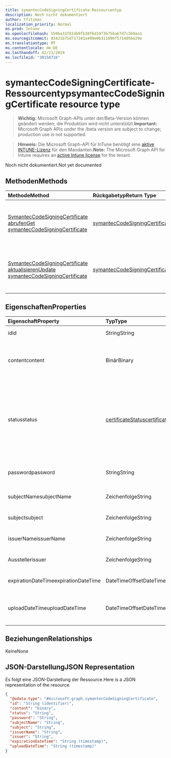 ```yaml
---
title: symantecCodeSigningCertificate-Ressourcentyp
description: Noch nicht dokumentiert
author: tfitzmac
localization_priority: Normal
ms.prod: Intune
ms.openlocfilehash: 550ba33f81db9fb38f6d19f3b756a67d7c3b9aa1
ms.sourcegitcommit: 03421b75d717101a499e0b311890f5714056e29e
ms.translationtype: MT
ms.contentlocale: de-DE
ms.lasthandoff: 02/21/2019
ms.locfileid: "30158716"
---
```

# <a name="symanteccodesigningcertificate-resource-type"></a><span data-ttu-id="25f57-103">symantecCodeSigningCertificate-Ressourcentyp</span><span class="sxs-lookup"><span data-stu-id="25f57-103">symantecCodeSigningCertificate resource type</span></span>

> <span data-ttu-id="25f57-104">**Wichtig:** Microsoft Graph-APIs unter der/Beta-Version können geändert werden; die Produktion wird nicht unterstützt.</span><span class="sxs-lookup"><span data-stu-id="25f57-104">**Important:** Microsoft Graph APIs under the /beta version are subject to change; production use is not supported.</span></span>

> <span data-ttu-id="25f57-105">**Hinweis:** Die Microsoft Graph-API für InTune benötigt eine [aktive INTUNE-Lizenz](https://go.microsoft.com/fwlink/?linkid=839381) für den Mandanten.</span><span class="sxs-lookup"><span data-stu-id="25f57-105">**Note:** The Microsoft Graph API for Intune requires an [active Intune license](https://go.microsoft.com/fwlink/?linkid=839381) for the tenant.</span></span>

<span data-ttu-id="25f57-106">Noch nicht dokumentiert.</span><span class="sxs-lookup"><span data-stu-id="25f57-106">Not yet documented</span></span>

## <a name="methods"></a><span data-ttu-id="25f57-107">Methoden</span><span class="sxs-lookup"><span data-stu-id="25f57-107">Methods</span></span>
|<span data-ttu-id="25f57-108">Methode</span><span class="sxs-lookup"><span data-stu-id="25f57-108">Method</span></span>|<span data-ttu-id="25f57-109">Rückgabetyp</span><span class="sxs-lookup"><span data-stu-id="25f57-109">Return Type</span></span>|<span data-ttu-id="25f57-110">Beschreibung</span><span class="sxs-lookup"><span data-stu-id="25f57-110">Description</span></span>|
|:---|:---|:---|
|[<span data-ttu-id="25f57-111">SymantecCodeSigningCertificate abrufen</span><span class="sxs-lookup"><span data-stu-id="25f57-111">Get symantecCodeSigningCertificate</span></span>](../api/intune-apps-symanteccodesigningcertificate-get.md)|[<span data-ttu-id="25f57-112">symantecCodeSigningCertificate</span><span class="sxs-lookup"><span data-stu-id="25f57-112">symantecCodeSigningCertificate</span></span>](../resources/intune-apps-symanteccodesigningcertificate.md)|<span data-ttu-id="25f57-113">Lesen von Eigenschaften und Beziehungen des [symantecCodeSigningCertificate](../resources/intune-apps-symanteccodesigningcertificate.md) -Objekts.</span><span class="sxs-lookup"><span data-stu-id="25f57-113">Read properties and relationships of the [symantecCodeSigningCertificate](../resources/intune-apps-symanteccodesigningcertificate.md) object.</span></span>|
|[<span data-ttu-id="25f57-114">SymantecCodeSigningCertificate aktualisieren</span><span class="sxs-lookup"><span data-stu-id="25f57-114">Update symantecCodeSigningCertificate</span></span>](../api/intune-apps-symanteccodesigningcertificate-update.md)|[<span data-ttu-id="25f57-115">symantecCodeSigningCertificate</span><span class="sxs-lookup"><span data-stu-id="25f57-115">symantecCodeSigningCertificate</span></span>](../resources/intune-apps-symanteccodesigningcertificate.md)|<span data-ttu-id="25f57-116">Aktualisieren der Eigenschaften eines [symantecCodeSigningCertificate](../resources/intune-apps-symanteccodesigningcertificate.md) -Objekts.</span><span class="sxs-lookup"><span data-stu-id="25f57-116">Update the properties of a [symantecCodeSigningCertificate](../resources/intune-apps-symanteccodesigningcertificate.md) object.</span></span>|

## <a name="properties"></a><span data-ttu-id="25f57-117">Eigenschaften</span><span class="sxs-lookup"><span data-stu-id="25f57-117">Properties</span></span>
|<span data-ttu-id="25f57-118">Eigenschaft</span><span class="sxs-lookup"><span data-stu-id="25f57-118">Property</span></span>|<span data-ttu-id="25f57-119">Typ</span><span class="sxs-lookup"><span data-stu-id="25f57-119">Type</span></span>|<span data-ttu-id="25f57-120">Beschreibung</span><span class="sxs-lookup"><span data-stu-id="25f57-120">Description</span></span>|
|:---|:---|:---|
|<span data-ttu-id="25f57-121">id</span><span class="sxs-lookup"><span data-stu-id="25f57-121">id</span></span>|<span data-ttu-id="25f57-122">String</span><span class="sxs-lookup"><span data-stu-id="25f57-122">String</span></span>|<span data-ttu-id="25f57-123">Schlüssel der Entität</span><span class="sxs-lookup"><span data-stu-id="25f57-123">The key of the entity.</span></span>|
|<span data-ttu-id="25f57-124">content</span><span class="sxs-lookup"><span data-stu-id="25f57-124">content</span></span>|<span data-ttu-id="25f57-125">Binär</span><span class="sxs-lookup"><span data-stu-id="25f57-125">Binary</span></span>|<span data-ttu-id="25f57-126">Das Windows Symantec Code Signing Certificate im RAW-Datenformat.</span><span class="sxs-lookup"><span data-stu-id="25f57-126">The Windows Symantec Code-Signing Certificate in the raw data format.</span></span>|
|<span data-ttu-id="25f57-127">status</span><span class="sxs-lookup"><span data-stu-id="25f57-127">status</span></span>|[<span data-ttu-id="25f57-128">certificateStatus</span><span class="sxs-lookup"><span data-stu-id="25f57-128">certificateStatus</span></span>](../resources/intune-apps-certificatestatus.md)|<span data-ttu-id="25f57-129">Der CERT-Status, der für die Einrichtung oder nicht-Einrichtung vorgesehen ist.</span><span class="sxs-lookup"><span data-stu-id="25f57-129">The Cert Status Provisioned or not Provisioned.</span></span> <span data-ttu-id="25f57-130">Mögliche Werte sind: `notProvisioned` und `provisioned`.</span><span class="sxs-lookup"><span data-stu-id="25f57-130">Possible values are: `notProvisioned`, `provisioned`.</span></span>|
|<span data-ttu-id="25f57-131">password</span><span class="sxs-lookup"><span data-stu-id="25f57-131">password</span></span>|<span data-ttu-id="25f57-132">String</span><span class="sxs-lookup"><span data-stu-id="25f57-132">String</span></span>|<span data-ttu-id="25f57-133">Das für die PFX-Datei erforderliche Kennwort.</span><span class="sxs-lookup"><span data-stu-id="25f57-133">The Password required for .pfx file.</span></span>|
|<span data-ttu-id="25f57-134">subjectName</span><span class="sxs-lookup"><span data-stu-id="25f57-134">subjectName</span></span>|<span data-ttu-id="25f57-135">Zeichenfolge</span><span class="sxs-lookup"><span data-stu-id="25f57-135">String</span></span>|<span data-ttu-id="25f57-136">Der AntragsTeller Name für das Zertifikat.</span><span class="sxs-lookup"><span data-stu-id="25f57-136">The Subject Name for the cert.</span></span>|
|<span data-ttu-id="25f57-137">subject</span><span class="sxs-lookup"><span data-stu-id="25f57-137">subject</span></span>|<span data-ttu-id="25f57-138">Zeichenfolge</span><span class="sxs-lookup"><span data-stu-id="25f57-138">String</span></span>|<span data-ttu-id="25f57-139">Der Subject-Wert für das Zertifikat.</span><span class="sxs-lookup"><span data-stu-id="25f57-139">The Subject value for the cert.</span></span>|
|<span data-ttu-id="25f57-140">issuerName</span><span class="sxs-lookup"><span data-stu-id="25f57-140">issuerName</span></span>|<span data-ttu-id="25f57-141">Zeichenfolge</span><span class="sxs-lookup"><span data-stu-id="25f57-141">String</span></span>|<span data-ttu-id="25f57-142">Der Aussteller Name für das Zertifikat.</span><span class="sxs-lookup"><span data-stu-id="25f57-142">The Issuer Name for the cert.</span></span>|
|<span data-ttu-id="25f57-143">Aussteller</span><span class="sxs-lookup"><span data-stu-id="25f57-143">issuer</span></span>|<span data-ttu-id="25f57-144">Zeichenfolge</span><span class="sxs-lookup"><span data-stu-id="25f57-144">String</span></span>|<span data-ttu-id="25f57-145">Der Aussteller Wert für das Zertifikat.</span><span class="sxs-lookup"><span data-stu-id="25f57-145">The Issuer value for the cert.</span></span>|
|<span data-ttu-id="25f57-146">expirationDateTime</span><span class="sxs-lookup"><span data-stu-id="25f57-146">expirationDateTime</span></span>|<span data-ttu-id="25f57-147">DateTimeOffset</span><span class="sxs-lookup"><span data-stu-id="25f57-147">DateTimeOffset</span></span>|<span data-ttu-id="25f57-148">Das Ablaufdatum des Zertifikats.</span><span class="sxs-lookup"><span data-stu-id="25f57-148">The Cert Expiration Date.</span></span>|
|<span data-ttu-id="25f57-149">uploadDateTime</span><span class="sxs-lookup"><span data-stu-id="25f57-149">uploadDateTime</span></span>|<span data-ttu-id="25f57-150">DateTimeOffset</span><span class="sxs-lookup"><span data-stu-id="25f57-150">DateTimeOffset</span></span>|<span data-ttu-id="25f57-151">Der Typ des deSign Zertifikats als Symantec cert.</span><span class="sxs-lookup"><span data-stu-id="25f57-151">The Type of the CodeSigning Cert as Symantec Cert.</span></span>|

## <a name="relationships"></a><span data-ttu-id="25f57-152">Beziehungen</span><span class="sxs-lookup"><span data-stu-id="25f57-152">Relationships</span></span>
<span data-ttu-id="25f57-153">Keine</span><span class="sxs-lookup"><span data-stu-id="25f57-153">None</span></span>

## <a name="json-representation"></a><span data-ttu-id="25f57-154">JSON-Darstellung</span><span class="sxs-lookup"><span data-stu-id="25f57-154">JSON Representation</span></span>
<span data-ttu-id="25f57-155">Es folgt eine JSON-Darstellung der Ressource.</span><span class="sxs-lookup"><span data-stu-id="25f57-155">Here is a JSON representation of the resource.</span></span>
<!-- {
  "blockType": "resource",
  "keyProperty": "id",
  "@odata.type": "microsoft.graph.symantecCodeSigningCertificate"
}
-->
``` json
{
  "@odata.type": "#microsoft.graph.symantecCodeSigningCertificate",
  "id": "String (identifier)",
  "content": "binary",
  "status": "String",
  "password": "String",
  "subjectName": "String",
  "subject": "String",
  "issuerName": "String",
  "issuer": "String",
  "expirationDateTime": "String (timestamp)",
  "uploadDateTime": "String (timestamp)"
}
```





